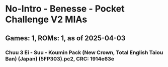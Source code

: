 # No-Intro - Benesse - Pocket Challenge V2 MIAs
## Games: 1, ROMs: 1, as of 2025-04-03

### Chuu 3 Ei - Suu - Koumin Pack (New Crown, Total English Taiou Ban) (Japan) (5FP303).pc2, CRC: 1914e63e
